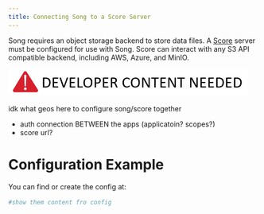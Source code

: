 ```yaml
---
title: Connecting Song to a Score Server
---
```


Song requires an object storage backend to store data files. A [Score](/documentation/score/) server must be configured for use with Song. Score can interact with any S3 API compatible backend, including AWS, Azure, and MinIO. 

![DEV_CONTENT](../../assets/developer-content-needed.png 'Dev content needed')

idk what geos here to configure song/score together
- auth connection BETWEEN the apps (applicatoin? scopes?)
- score url?

# Configuration Example 
You can find or create the config at: 

```yaml
#show them content fro config
```